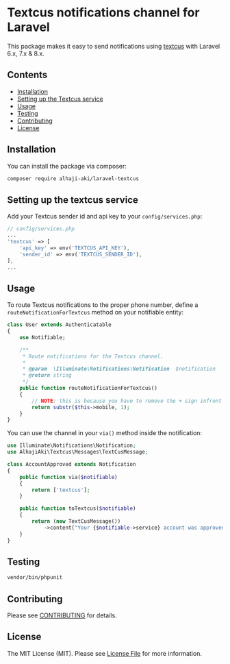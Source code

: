# Textcus notifications channel for Laravel

This package makes it easy to send notifications using [textcus](https://www.textcus.com/) with Laravel 6.x, 7.x & 8.x.

## Contents

-   [Installation](#installation)
-   [Setting up the Textcus service](#setting-up-the-textcus-service)
-   [Usage](#usage)
-   [Testing](#testing)
-   [Contributing](#contributing)
-   [License](#license)

## Installation

You can install the package via composer:

```bash
composer require alhaji-aki/laravel-textcus
```

## Setting up the textcus service

Add your Textcus sender id and api key to your `config/services.php`:

```php
// config/services.php
...
'textcus' => [
    'api_key' => env('TEXTCUS_API_KEY'),
    'sender_id' => env('TEXTCUS_SENDER_ID'),
],
...
```

## Usage

To route Textcus notifications to the proper phone number, define a `routeNotificationForTextcus` method on your notifiable entity:

```php
class User extends Authenticatable
{
    use Notifiable;

    /**
     * Route notifications for the Textcus channel.
     *
     * @param  \Illuminate\Notifications\Notification  $notification
     * @return string
     */
    public function routeNotificationForTextcus()
    {
        // NOTE: this is because you have to remove the + sign infront of the number in international formt
        return substr($this->mobile, 1);
    }
}
```

You can use the channel in your `via()` method inside the notification:

```php
use Illuminate\Notifications\Notification;
use AlhajiAki\Textcus\Messages\TextCusMessage;

class AccountApproved extends Notification
{
    public function via($notifiable)
    {
        return ['textcus'];
    }

    public function toTextcus($notifiable)
    {
        return (new TextCusMessage())
            ->content("Your {$notifiable->service} account was approved!");
    }
}
```

## Testing

```bash
vendor/bin/phpunit
```

## Contributing

Please see [CONTRIBUTING](CONTRIBUTING.md) for details.

## License

The MIT License (MIT). Please see [License File](LICENSE.md) for more information.
